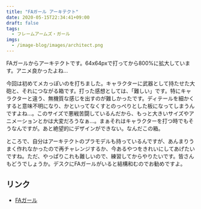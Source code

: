 ```yaml
---
title: "FAガール アーキテクト"
date: 2020-05-15T22:34:41+09:00
draft: false
tags:
  - フレームアームズ・ガール
imgs:
  - /image-blog/images/architect.png
---
```


FAガールからアーキテクトです。64x64pxで打ってから800%に拡大しています。アニメ良かったよね…


今回は初めてメカっぽいのを打ちました。キャラクターに武器として持たせた大砲と、それにつながる箱です。打った感想としては、「難しい」です。特にキャラクターと違う、無機質な感じを出すのが難しかったです。ディテールを細かくすると意味不明になり、かといってなくすとのっぺりとした板になってしまうんですよね…。このサイズで悪戦苦闘しているんだから、もっと大きいサイズやアニメーションとかは大変だろうなぁ…。まぁそれはキャラクターを打つ時でもそうなんですが。あと絶望的にデザインができない。なんだこの箱。

ところで、自分はアーキテクトのプラモデルも持っているんですが、あんまりうまく作れなかったので再チャレンジするか、今あるやつをきれいにしてあげたいですね。ただ、やっぱりこれも難しいので、練習してからやりたいです。皆さんもどうでしょうか。デスクにFAガールがいると結構和むのでお勧めですよ。

## リンク
- [FAガール](https://www.kotobukiya.co.jp/product-title/framearmsgirl/)
